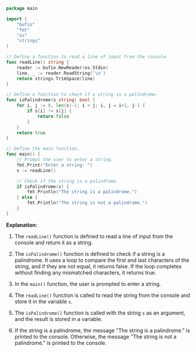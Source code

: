 ```go
package main

import (
	"bufio"
	"fmt"
	"os"
	"strings"
)

// Define a function to read a line of input from the console.
func readLine() string {
	reader := bufio.NewReader(os.Stdin)
	line, _ := reader.ReadString('\n')
	return strings.TrimSpace(line)
}

// Define a function to check if a string is a palindrome.
func isPalindrome(s string) bool {
	for i, j := 0, len(s)-1; i < j; i, j = i+1, j-1 {
		if s[i] != s[j] {
			return false
		}
	}
	return true
}

// Define the main function.
func main() {
	// Prompt the user to enter a string.
	fmt.Print("Enter a string: ")
	s := readLine()

	// Check if the string is a palindrome.
	if isPalindrome(s) {
		fmt.Println("The string is a palindrome.")
	} else {
		fmt.Println("The string is not a palindrome.")
	}
}
```

**Explanation:**

1. The `readLine()` function is defined to read a line of input from the console and return it as a string.

2. The `isPalindrome()` function is defined to check if a string is a palindrome. It uses a loop to compare the first and last characters of the string, and if they are not equal, it returns false. If the loop completes without finding any mismatched characters, it returns true.

3. In the `main()` function, the user is prompted to enter a string.

4. The `readLine()` function is called to read the string from the console and store it in the variable `s`.

5. The `isPalindrome()` function is called with the string `s` as an argument, and the result is stored in a variable.

6. If the string is a palindrome, the message "The string is a palindrome." is printed to the console. Otherwise, the message "The string is not a palindrome." is printed to the console.